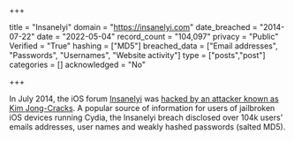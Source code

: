 +++

title = "Insanelyi"
domain = "https://insanelyi.com"
date_breached = "2014-07-22"
date = "2022-05-04"
record_count = "104,097"
privacy = "Public"
Verified = "True"
hashing = ["MD5"]
breached_data = ["Email addresses", "Passwords", "Usernames", "Website activity"]
type = ["posts","post"]
categories = []
acknowledged = "No"


+++


In July 2014, the iOS forum <a href="http://insanelyi.com" target="_blank" rel="noopener">Insanelyi</a> was <a href="http://securityaffairs.co/wordpress/26835/hacking/hacked-bigboss-cydia.html?utm_content=bufferc7e16" target="_blank" rel="noopener">hacked by an attacker known as Kim Jong-Cracks</a>. A popular source of information for users of jailbroken iOS devices running Cydia, the Insanelyi breach disclosed over 104k users' emails addresses, user names and weakly hashed passwords (salted MD5).

